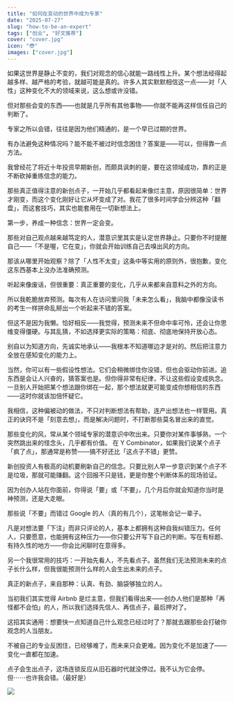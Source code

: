 ```yaml
---
title: "如何在变动的世界中成为专家"
date: "2025-07-27"
slug: "how-to-be-an-expert"
tags: ["创业", "好文推荐"]
cover: "cover.jpg"
icon: "😎"
images: ["cover.jpg"]
---
```

如果这世界是静止不变的，我们对观念的信心就能一路线性上升。某个想法经得起越多样、越严格的考验，就越可能是真的。许多人其实默默相信这一点——对「人性」这种变化不大的领域来说，这么想或许没错。



但对那些会变的东西——也就是几乎所有其他事物——你就不能再这样信任自己的判断了。



专家之所以会错，往往是因为他们精通的，是一个早已过期的世界。



有办法避免这种情况吗？能不能不被过时信念困住？答案是——可以，但得靠一点方法。



我曾经花了将近十年投资早期新创，而颇具讽刺的是，要在这领域成功，靠的正是不断砍掉重练信念的能力。



那些真正值得注意的新创点子，一开始几乎都看起来像烂主意，原因很简单：世界才刚变，而这个变化刚好让它从坏变成了对。我花了很多时间学会分辨这种「翻盘」，而这套技巧，其实也能套用在一切新想法上。



第一步，养成一种信念：世界一定会变。



那些对自己观点越来越笃定的人，潜意识里其实是认定世界静止。只要你不时提醒自己——「不是喔，它在变」，你就会开始训练自己去嗅出风的方向。



那该从哪里开始观察？除了「人性不太变」这条中等实用的原则外，很抱歉，变化这东西基本上没办法准确预测。



听起来像废话，但很重要：真正重要的变化，几乎从来都来自意料之外的方向。



所以我乾脆放弃预测。每次有人在访问里问我「未来怎么看」，我脑中都像没读书的考生一样拼命乱掰出一个听起来不错的答案。



但这不是因为我懒。恰好相反——我觉得，预测未来不但命中率可怜，还会让你思维变得僵硬。与其乱猜，不如选择更实际的策略：彻底、彻底地保持开放心态。



别自以为知道方向，先诚实地承认——我根本不知道哪边才是对的。然后把注意力全放在感知变化的能力上。



当然，你可以有一些假设性想法。它们会稍微绑住你没错，但也会驱动你前进。追东西是会让人兴奋的，猜答案也是。但你得非常有纪律，不让这些假设变成执念。
一旦别人开始把某个想法跟你绑在一起，那个想法就更可能变成你想相信的东西——这时你就该加倍怀疑它。



我相信，这种偏被动的做法，不只对判断想法有帮助，连产出想法也一样管用。真正的诀窍不是「刻意去想」，而是解决问题时，不打断那些莫名冒出来的直觉。



那些变化的风，常从某个领域专家的潜意识中吹出来。只要你对某件事够熟，一个突然跳出来的怪念头，几乎都有价值。
在 Y Combinator，如果我们说某个点子「疯了点」，那通常是称赞——搞不好还比「这点子不错」更赞。



新创投资人有极高的动机要刷新自己的信念。只要比别人早一步意识到某个点子不是垃圾，那就可能赚翻。这个回报不只是钱，更是你整个判断体系的现场验证。



因为创办人站在你面前，你得说「要」或「不要」，几个月后你就会知道你当时是神预测，还是大走眼。



那些说「不要」而错过 Google 的人（真的有几个），这笔帐会记一辈子。



凡是对想法要「下注」而非只评论的人，基本上都拥有这种自我纠错压力。任何人，只要愿意，也能拥有这种压力——你只要公开写下自己的判断。写在有标题、有持久性的地方——你会比闲聊时在意得多。



另一个我很常用的技巧：一开始先看人，不先看点子。虽然我们无法预测未来的点子长什么样，但我很能预测什么样的人会生出未来的点子。



真正的新点子，来自那种：认真、有劲、脑袋够独立的人。



当初我们其实觉得 Airbnb 是烂主意，但我们看得出来——创办人他们是那种「再怪都不会怕」的人，所以我们选择先信人、再信点子，最后押对了。



这招其实通用：想要快一点知道自己什么观念已经过时了？那就去跟那些会打破你观念的人当朋友。



不被自己的专业反困住，已经够难了，而未来只会更难。因为变化不是加速了——变化一直都在加速。



点子会生出点子，这场连锁反应从旧石器时代就没停过。我不认为它会停。
但⋯⋯也许我会错。（最好是）




![](https://prod-files-secure.s3.us-west-2.amazonaws.com/112d0858-5090-4d34-a606-b75eb8d65fd2/46476355-9cf3-4e99-9b7a-3531bc426380/1000202064.png?X-Amz-Algorithm=AWS4-HMAC-SHA256&X-Amz-Content-Sha256=UNSIGNED-PAYLOAD&X-Amz-Credential=ASIAZI2LB466U4OPLXZ7%2F20250930%2Fus-west-2%2Fs3%2Faws4_request&X-Amz-Date=20250930T044638Z&X-Amz-Expires=3600&X-Amz-Security-Token=IQoJb3JpZ2luX2VjEFwaCXVzLXdlc3QtMiJIMEYCIQDVTwVWAt1Hutx7eleSwyz6%2BmLXLQfiLVDLy%2BpJYaRKYAIhAKHEFU0VdwiW66n6hL9Rrw%2B9snfH3T%2FdWjMAQyryv3WYKogECOX%2F%2F%2F%2F%2F%2F%2F%2F%2F%2FwEQABoMNjM3NDIzMTgzODA1IgyrczXlJAZnafDk6IIq3AOzA7RjGH7M5JUvCU1iZ%2BUS3jcrHOU0C0ra8g2JKpa4TeeKznBeoEZrrSUzvNRMJBEOPBTXnPo8G3LxLHsQS8F59%2BnKYrV1FarzEOXL6Y3kKTTkZuImCVniF3Od52d0%2B1WAK%2FnrQuIBg0V0QeBdY8k5l2xjXTynft43Z3b4iue%2Bs55NLYVRDKIjthYthgia4KvHikkLZmUPNgt%2FPb5YTElAft3C9WBYLSheGKVJ4JmVnLDSBjSAj3EjUHYW9NSEFNJJG%2B2imzLNBy5rhpG5LA6fLT09S6T7cTjDPgCb2qrcjyGm2CWkkpw8PDJ1c%2FWwD2SX769TLu6ejQY1THrNtgM4U6XTCPfW7aaA8np0kFOsYdhUm7VjEVT6ecaCa%2FDuxTSCmK6wPkwOWGzBXJ0AoMd8F94bVgXX0O64M7qiroHVSkU4ki5%2BpiY0egJulkwTPh1JAQQdc%2BSKGR3QDjGcrjeoc%2BF3Z1xB2F8IuLIAnsIQj5B5Ou0xrggjTAsjNpq4HrOSZwShuQwrYFfiZ%2B3%2FCYEDAqTDp7iAuMewx2yBLULrxxNtK38oAqsBLD8N5O%2BSM%2FYFVTXeLg3uj512xcFtoWafOW27HnVqLEUizOQ1JszJdF4Hd4A8tEZnAGXwbDDTqO3GBjqkAYIkKVFIQE%2BGhymQQnoUmIo%2BFjgK%2FQlDroJwZDAU5QvHpnqa6V8hLF3jNZpm2cJAIfoE9v2%2B9bnpwWx4hNFHuYPVL23NvLMWGKpDQgD1s9HH1Jd4lNulKF4LWbrgwKAvVW5aYzG%2F0YDdtrwMjn4Wpuw%2BVCOJPOD7Hf9u51dRZ6mqyG39bbTAKugW7exl3KoVZxyC2Lvzm%2BuS9IhJYuXSBER3VkLD&X-Amz-Signature=1b991b53da50b1fe8bffe8627e8d6bc9770bc310e5e09195ed119f0a18f1f6de&X-Amz-SignedHeaders=host&x-amz-checksum-mode=ENABLED&x-id=GetObject)

